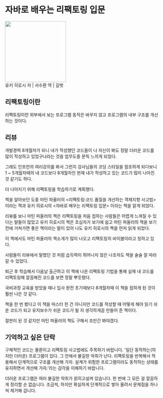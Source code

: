 # 자바로 배우는 리팩토링 입문

<div>
<img width="200" src="https://user-images.githubusercontent.com/42135334/64475257-5a903300-d1bb-11e9-9b01-0605f95aadbd.jpeg"> 
</div>
유키 히로시 저 | 서수환 역 | 길벗

## 리팩토링이란
리팩토링이란 외부에서 보는 프로그램 동작은 바꾸지 않고 프로그램의 내부 구조를 개선하는 것이다.

## 리뷰
개발경력 8개월차가 되니 내가 작성했던 코드들이 나 자신이 봐도 정말 더러운 코드를 많이 작성하고 있었구나라는 것을 업무도중 문뜩 느끼게 되었다.

그래도 인프런의 여러강의를 봐서 그런지 강사님들의 코딩 스타일을 참조하게 되다보니 1 ~ 5개월차때의 내 코드보다 8개월차인 현재 내가 작성하고 있는 코드가 많이 나아진것 같기도 하다.

더 나아지기 위해 리팩토링을 학습하기로 계획했다.

책을 알아보던 도중 마틴 파울러의 <리팩토링:코드 품질을 개선하는 객체지향 사고법> 이라는 책과 유키 히로시의 <자바로 배우는 리팩토링 입문> 이라는 책을 알게 되었다.

리뷰를 보니 마틴 파울러의 책은 리팩토링을 처음 접하는 사람들은 어렵게 느껴질 수 있다는 말들이 많았고 유키 히로시의 책은 초심자가 보기에 쉽고
마틴 파울러의 책을 보기전에 거쳐가면 좋은 책이라는 말이 있어 나도 유키 히로시의 책을 먼저 읽게 되었다.

이 책에서도 마틴 파울러의 책소개가 많이 나오고 리팩토링의 바이블이라고 칭하고 있다.

사람들이 리뷰에서 말했던 것 처럼 습득력이 뛰어나지 않은 나조차도 책을 술술 잘 따라갈 수 있었다.

퇴근 후 학습해서 다음날 출근하고 이 책에 나온 리팩토링 기법을 통해 실제 내 코드를 리팩토링해 깔끔해진 코드를 보면 정말 뿌듯했다.

국비과정 교육을 받았을 때나 입사 완전 초기때보다 8개월차때 이 책을 접하게 된 것이 훨씬 나은 것 같다.

책을 한 번 봤다고 이 책을 마스터 한 건 아니지만 코드를 작성할 때 어떻게 해야 읽기 쉬운 코드가 되고 유지보수가 쉬운 코드가 될 지 생각하게끔 만들어 준 책이다.

절판이 된 것 같지만 마틴 파울러의 책도 구해서 조만간 봐야겠다.

## 기억하고 싶은 단락
구체적인 코드는 물론이고 리팩토링 사고법에도 주목하기 바랍니다. '일단 동작하는(하지만 더러운) 프로그램이 있다. 그 안에서 불길한 악취가 난다. 리팩토링을 반복해서 적용해서 단계적으로 구조를 개선해 가자. 설계가 위험한 프로그램이라도 
동작하는 상태를 유지하면서 개선해 가자.'라는 감각을 이해하기 바랍니다.

더러운 프로그램은 여러 불길한 악취가 얽히고설켜 있습니다. 한 번에 그 모든 걸 깔끔하게 정리할 순 없습니다. 조금씩, 하지만 확실하게 단계적으로 쌓아 올려서 문제점을 하나씩 제거해 갑니다.
